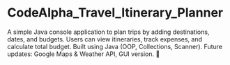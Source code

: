 # CodeAlpha_Travel_Itinerary_Planner
A simple Java console application to plan trips by adding destinations, dates, and budgets. Users can view itineraries, track expenses, and calculate total budget. Built using Java (OOP, Collections, Scanner). Future updates: Google Maps &amp; Weather API, GUI version. 🚀
